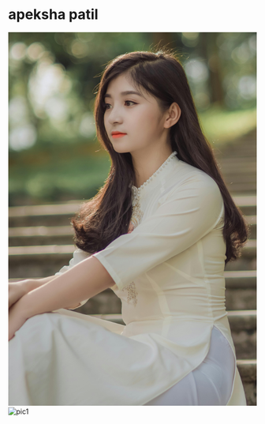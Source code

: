 # apeksha patil

![data project](pic.jpg)
![pic1](https://github.com/apeksha644/apeksha/assets/58803047/97e273f2-f93a-4378-bdfd-013b8059d441)
